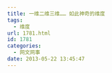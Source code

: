 ```yaml
---
title: 一维二维三维…… 如此神奇的维度
tags:
  - 维度
url: 1781.html
id: 1781
categories:
  - 网文网事
date: 2013-05-22 13:45:47
---
```

